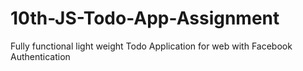 # 10th-JS-Todo-App-Assignment

Fully functional light weight Todo Application for web with Facebook Authentication
